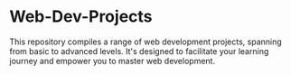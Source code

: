 # Web-Dev-Projects
This repository compiles a range of web development projects, spanning from basic to advanced levels. It's designed to facilitate your learning journey and empower you to master web development.
